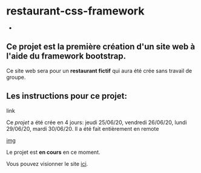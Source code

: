 # restaurant-css-framework
-

Ce projet est la première création d'un site web à l'aide du framework **bootstrap**.
-

Ce site web sera pour un **restaurant fictif** qui aura été crée sans travail de groupe.


Les instructions pour ce projet:
----
link


Ce *projet* a été crée en 4 jours: jeudi 25/06/20, vendredi 26/06/20, lundi 29/06/20, mardi 30/06/20.
Il a été fait entièrement en remote


[img]()


Le projet est **en cours** en ce moment.


Vous pouvez visionner le site [ici]().



